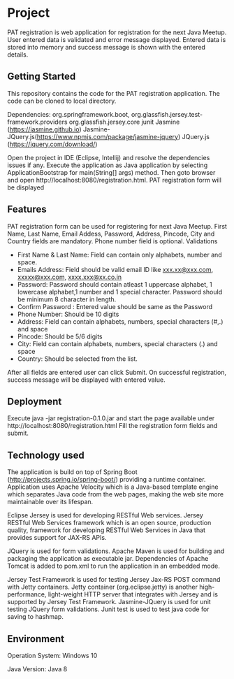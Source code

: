 # Project
PAT registration is web application for registration for the next Java Meetup.
User entered data is validated and error message displayed. Entered data is stored
 into memory and success message is shown with the entered details.

## Getting Started
This repository contains the code for the PAT registration application. The code can be cloned to local directory.

Dependencies:
org.springframework.boot, 
org.glassfish.jersey.test-framework.providers
org.glassfish.jersey.core 
junit
Jasmine (https://jasmine.github.io)
Jasmine-JQuery.js(https://www.npmjs.com/package/jasmine-jquery)
JQuery.js (https://jquery.com/download/)

Open the project in IDE (Eclipse, Intellij) and resolve the dependencies issues if any. 
Execute the application as Java application by selecting ApplicationBootstrap for main(String[] args) method. Then goto browser and open http://localhost:8080/registration.html. PAT registration form will be displayed

 
## Features
PAT registration form can be used for registering for next Java Meetup. First Name, Last Name, Email Addess, Password, Address, Pincode, City and Country fields are mandatory. Phone number field is optional. 
Validations
* 	First Name & Last Name: Field can contain only alphabets, number and space.
* 	Emails Address: Field should be valid email ID like xxx.xx@xxx.com, xxxxx@xxx.com, xxxx.xxx@xx.co.in
* 	Password: Password should contain atleast 1 uppercase alphabet, 1 lowercase alphabet,1 number and 1 special character. Password should be minimum 8 character in length.
* 	Confirm Password : Entered value should be same as the Password
* 	Phone Number: Should be 10 digits
* 	Address: Field can contain alphabets, numbers, special characters (#,.) and space
* 	Pincode: Should be 5/6 digits
* 	City: Field can contain alphabets, numbers, special characters (.) and space
* 	Country: Should be selected from the list.

After all fields are entered user can click Submit. On successful registration, success message will be displayed with entered value.

## Deployment 
Execute java -jar registration-0.1.0.jar and start the page available under http://localhost:8080/registration.html
Fill the registration form fields and submit. 

## Technology used

The application is build on top of Spring Boot (http://projects.spring.io/spring-boot/) providing a runtime container.
Application uses Apache Velocity which is a Java-based template engine which separates Java code from the web pages,
 making the web site more maintainable over its lifespan. 

Eclipse Jersey is used for developing RESTful Web services. Jersey RESTful Web Services framework which is an open source,
 production quality, framework for developing RESTful Web Services in Java that provides support for JAX-RS APIs.
 
JQuery is used for form validations. Apache Maven is used for building and packaging the application as executable jar. 
Dependencies of Apache Tomcat is added to pom.xml to run the application in an embedded mode.

Jersey Test Framework is used for testing Jersey Jax-RS POST command with Jetty containers. 
Jetty container (org.eclipse.jetty) is another high-performance, light-weight HTTP server that integrates with Jersey and is 
supported by Jersey Test Framework. Jasmine-JQuery is used for unit testing JQuery form validations.
Junit test is used to test java code for saving to hashmap.

## Environment

Operation System: Windows 10

Java Version: Java 8
 
